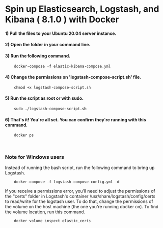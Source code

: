 # Spin up Elasticsearch, Logstash, and Kibana ( 8.1.0 ) with Docker
#### 1) Pull the files to your Ubuntu 20.04 server instance.
#### 2) Open the folder in your command line.
#### 3) Run the following command.
```
    docker-compose -f elastic-kibana-compose.yml
```
#### 4) Change the permissions on 'logstash-compose-script.sh' file.
```
    chmod +x logstash-compose-script.sh
```
#### 5) Run the script as root or with sudo.
```
    sudo ./logstash-compose-script.sh
```
#### 6) That's it! You're all set. You can confirm they're running with this command.
```
    docker ps
```

<br>

### Note for Windows users
Instead of running the bash script, run the following command to bring up Logstash.
```
    docker-compose -f logstash-compose-config.yml -d
```
If you receive a permissions error, you'll need to adjust the permissions of the "certs" folder in Logstash's container /usr/share/logstash/config/certs to read/write for the logstash user. To do that, change the permissions of the volume on the host machine (the one you're running docker on). To find the volume location, run this command.
```
    docker volume inspect elastic_certs
```
